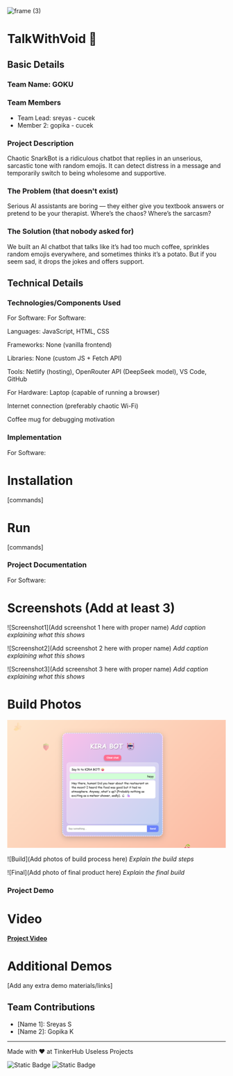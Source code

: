 <img width="3188" height="1202" alt="frame (3)" src="https://github.com/user-attachments/assets/517ad8e9-ad22-457d-9538-a9e62d137cd7" />


# TalkWithVoid 🎯


## Basic Details
### Team Name: GOKU


### Team Members
- Team Lead: sreyas - cucek
- Member 2: gopika - cucek


### Project Description

Chaotic SnarkBot is a ridiculous chatbot that replies in an unserious, sarcastic tone with random emojis. It can detect distress in a message and temporarily switch to being wholesome and supportive.


### The Problem (that doesn't exist)
Serious AI assistants are boring — they either give you textbook answers or pretend to be your therapist. Where’s the chaos? Where’s the sarcasm?


### The Solution (that nobody asked for)
We built an AI chatbot that talks like it’s had too much coffee, sprinkles random emojis everywhere, and sometimes thinks it’s a potato. But if you seem sad, it drops the jokes and offers support.


## Technical Details
### Technologies/Components Used
For Software:
For Software:

Languages: JavaScript, HTML, CSS

Frameworks: None (vanilla frontend)

Libraries: None (custom JS + Fetch API)

Tools: Netlify (hosting), OpenRouter API (DeepSeek model), VS Code, GitHub


For Hardware:
Laptop (capable of running a browser)

Internet connection (preferably chaotic Wi-Fi)

Coffee mug for debugging motivation


### Implementation
For Software:
# Installation
[commands]

# Run
[commands]

### Project Documentation
For Software:

# Screenshots (Add at least 3)
![Screenshot1](Add screenshot 1 here with proper name)
*Add caption explaining what this shows*

![Screenshot2](Add screenshot 2 here with proper name)
*Add caption explaining what this shows*

![Screenshot3](Add screenshot 3 here with proper name)
*Add caption explaining what this shows*


# Build Photos
![Description](./p.png)


![Build](Add photos of build process here)
*Explain the build steps*

![Final](Add photo of final product here)
*Explain the final build*

### Project Demo
# Video
[**Project Video**](https://github.com/user-attachments/assets/65e5fd81-f322-42df-9aa6-6adba3585a95)


# Additional Demos
[Add any extra demo materials/links]

## Team Contributions
- [Name 1]: Sreyas S
- [Name 2]: Gopika K


---
Made with ❤️ at TinkerHub Useless Projects 

![Static Badge](https://img.shields.io/badge/TinkerHub-24?color=%23000000&link=https%3A%2F%2Fwww.tinkerhub.org%2F)
![Static Badge](https://img.shields.io/badge/UselessProjects--25-25?link=https%3A%2F%2Fwww.tinkerhub.org%2Fevents%2FQ2Q1TQKX6Q%2FUseless%2520Projects)


